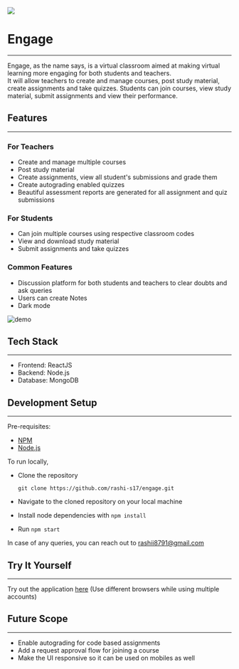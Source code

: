 <img src="https://github.com/rashi-s17/engage/blob/1542d78489b11776beb462e13c838bd69a9e7236/images/Engage.PNG"></img>
# Engage
---
Engage, as the name says, is a virtual classroom aimed at making virtual learning more engaging for both students and teachers. \
It will allow teachers to create and manage courses, post study material, create assignments and take quizzes. Students can join courses, view study material, submit assignments and view their performance.

## Features
---

### For Teachers
- Create and manage multiple courses
- Post study material
- Create assignments, view all student's submissions and grade them
- Create autograding enabled quizzes
- Beautiful assessment reports are generated for all assignment and quiz submissions

### For Students
- Can join multiple courses using respective classroom codes
- View and download study material
- Submit assignments and take quizzes

### Common Features
- Discussion platform for both students and teachers to clear doubts and ask queries
- Users can create Notes
- Dark mode

![demo](https://github.com/rashi-s17/engage/blob/1542d78489b11776beb462e13c838bd69a9e7236/images/Engage_Trim.gif)

## Tech Stack
---

- Frontend: ReactJS 
- Backend: Node.js 
- Database: MongoDB 

## Development Setup
---

Pre-requisites: 
- [NPM](https://www.npmjs.com/)
- [Node.js](https://nodejs.org/en/)

To run locally,
- Clone the repository

  ```git clone https://github.com/rashi-s17/engage.git```
- Navigate to the cloned repository on your local machine
- Install node dependencies with ```npm install```
- Run ```npm start```

In case of any queries, you can reach out to rashii8791@gmail.com

## Try It Yourself
---

Try out the application [here](https://rs-engage.herokuapp.com/)
(Use different browsers while using multiple accounts)

## Future Scope
---
- Enable autograding for code based assignments
- Add a request approval flow for joining a course
- Make the UI responsive so it can be used on mobiles as well
